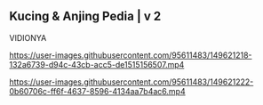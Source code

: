 ## Kucing & Anjing Pedia | v 2

VIDIONYA


https://user-images.githubusercontent.com/95611483/149621218-132a6739-d94c-43cb-acc5-de1515156507.mp4



https://user-images.githubusercontent.com/95611483/149621222-0b60706c-ff6f-4637-8596-4134aa7b4ac6.mp4

